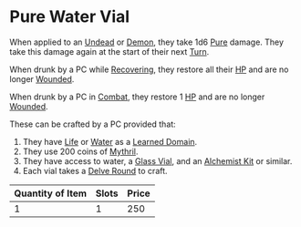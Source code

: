# Pure Water Vial

When applied to an [Undead](../../../Resources%20for%20GMs/Creatures/Creature%20Types/Undead.md) or [Demon](../../../Resources%20for%20GMs/Creatures/Creature%20Types/Demon.md), they take 1d6 [Pure](../../../Game%20Procedures/Combat/Damage%20Types/Pure.md) damage. They take this damage again at the start of their next [Turn](../../../Game%20Procedures/Core%20Procedures/Turn.md).

When drunk by a PC while [Recovering](../../../Game%20Procedures/Exploration/Delving.md#Recover), they restore all their [HP](../../../Player%20Characters/Derived%20Statistics/Hit%20Points.md) and are no longer [Wounded](../../../Game%20Procedures/Conditions/Wounded.md).

When drunk by a PC in [Combat](../../../Game%20Procedures/Combat/Combat.md), they restore 1 [HP](../../../Player%20Characters/Derived%20Statistics/Hit%20Points.md) and are no longer [Wounded](../../../Game%20Procedures/Conditions/Wounded.md).

These can be crafted by a PC provided that:

1. They have [Life](../../../Magic/Spells/Spell%20Domains/Life.md) or [Water](../../../Magic/Spells/Spell%20Domains/Water.md) as a [Learned Domain](../../../Magic/Spellcasting/Spell%20Learning/Learned%20Domains.md).
2. They use 200 coins of [Mythril](../../../Magic/Spellcasting/Mythril.md).
3. They have access to water, a [Glass Vial](../10%20Coins/Glass%20Vial.md), and an [Alchemist Kit](../50%20Coins/Alchemist%20Kit.md) or similar.
4. Each vial takes a [Delve Round](../../../Game%20Procedures/Core%20Procedures/Round.md#Delve%20Round) to craft.

| Quantity of Item | Slots | Price |
| ---------------- | ----- | ----- |
| 1                | 1     | 250   |

